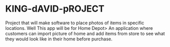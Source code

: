 # KING-dAVID-pROJECT
Project that will make software to place photos of items in specific locations.
Well This app will be for Home Depot> An application where customers can import picture of home and add items from store to see what they would look like in their home before purchase.
